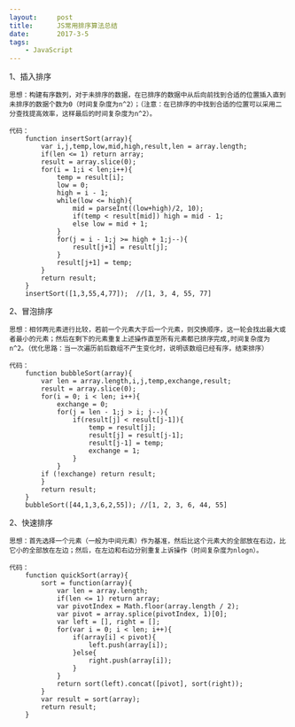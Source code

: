 ```yaml
---
layout:     post
title:      JS常用排序算法总结
date:       2017-3-5
tags:
    - JavaScript
---	
```


1、插入排序

    思想：构建有序数列，对于未排序的数据，在已排序的数据中从后向前找到合适的位置插入直到未排序的数据个数为0（时间复杂度为n^2）；（注意：在已排序的中找到合适的位置可以采用二分查找提高效率，这样最后的时间复杂度为n^2）。

    代码：
        function insertSort(array){
            var i,j,temp,low,mid,high,result,len = array.length;
            if(len <= 1) return array;
            result = array.slice(0);
            for(i = 1;i < len;i++){
                temp = result[i];
                low = 0;
                high = i - 1;
                while(low <= high){
                    mid = parseInt((low+high)/2, 10);
                    if(temp < result[mid]) high = mid - 1;
                    else low = mid + 1;
                }
                for(j = i - 1;j >= high + 1;j--){
                    result[j+1] = result[j];
                }
                result[j+1] = temp;
            }
            return result;
        }
        insertSort([1,3,55,4,77]);  //[1, 3, 4, 55, 77]

2、冒泡排序

    思想：相邻两元素进行比较，若前一个元素大于后一个元素，则交换顺序，这一轮会找出最大或者最小的元素；然后在剩下的元素重复上述操作直至所有元素都已排序完成,时间复杂度为n^2。（优化思路：当一次遍历前后数组不产生变化时，说明该数组已经有序，结束排序）

    代码：
        function bubbleSort(array){
            var len = array.length,i,j,temp,exchange,result;
            result = array.slice(0);
            for(i = 0; i < len; i++){
                exchange = 0;
                for(j = len - 1;j > i; j--){
                    if(result[j] < result[j-1]){
                        temp = result[j];
                        result[j] = result[j-1];
                        result[j-1] = temp;
                        exchange = 1;
                    }
                }
            if (!exchange) return result;
            }
            return result;
        }
        bubbleSort([44,1,3,6,2,55]); //[1, 2, 3, 6, 44, 55]

2、快速排序

    思想：首先选择一个元素（一般为中间元素）作为基准，然后比这个元素大的全部放在右边，比它小的全部放在左边；然后，在左边和右边分别重复上诉操作（时间复杂度为nlogn）。

    代码：
        function quickSort(array){
            sort = function(array){
                var len = array.length;
                if(len <= 1) return array;
                var pivotIndex = Math.floor(array.length / 2);
                var pivot = array.splice(pivotIndex, 1)[0];
                var left = [], right = [];
                for(var i = 0; i < len; i++){
                    if(array[i] < pivot){
                        left.push(array[i]);
                    }else{
                        right.push(array[i]);
                    }
                }
                return sort(left).concat([pivot], sort(right));
            }
            var result = sort(array);
            return result;
        }
    
